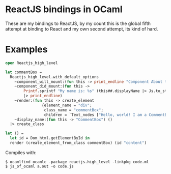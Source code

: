 ReactJS bindings in OCaml
============================

These are my bindings to ReactJS, by my count this is the global fifth
attempt at binding to React and my own second attempt, its kind of
hard.


Examples
=========


```ocaml
open Reactjs_high_level

let commentBox =
  Reactjs_high_level.with_default_options
    ~component_will_mount:(fun this -> print_endline "Component About to mount")
    ~component_did_mount:(fun this ->
        Printf.sprintf "My name is: %s" (this##.displayName |> Js.to_string)
        |> print_endline)
    ~render:(fun this -> create_element
                {element_name = "div";
                 class_name = "commentBox";
                 children = `Text_nodes ["Hello, world! I am a CommentBox"]})
    ~display_name:(fun this -> "CommentBox") ()
  |> create_class

let () =
  let id = Dom_html.getElementById in
  render (create_element_from_class commentBox) (id "content")
```

Compiles with:

```shell
$ ocamlfind ocamlc -package reactjs.high_level -linkpkg code.ml
$ js_of_ocaml a.out -o code.js
```
